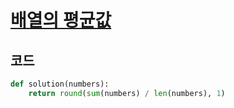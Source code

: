 # [배열의 평균값](https://school.programmers.co.kr/learn/courses/30/lessons/120817)

## 코드
```python
def solution(numbers):
    return round(sum(numbers) / len(numbers), 1)
    
```